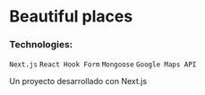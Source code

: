 # Beautiful places

### Technologies:
`Next.js` `React Hook Form` `Mongoose` `Google Maps API`

Un proyecto desarrollado con Next.js
